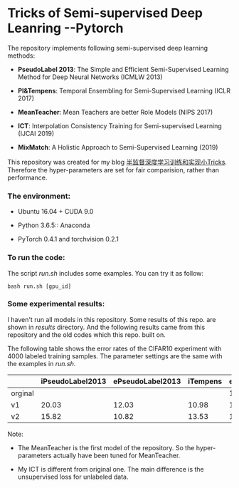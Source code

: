 # Tricks of Semi-supervised Deep Leanring --Pytorch

The repository implements following semi-supervised deep learning methods:

- **PseudoLabel 2013**: The Simple and Efficient Semi-Supervised Learning Method for Deep Neural Networks (ICMLW 2013)

- **PI&Tempens**: Temporal Ensembling for Semi-Supervised Learning (ICLR 2017)

- **MeanTeacher**: Mean Teachers are better Role Models (NIPS 2017)

- **ICT**: Interpolation Consistency Training for Semi-supervised Learning (IJCAI 2019)

- **MixMatch**: A Holistic Approach to Semi-Supervised Learning (2019)

This repository was created for my blog [半监督深度学习训练和实现小Tricks](https://zhuanlan.zhihu.com/p/100252944). Therefore the hyper-parameters are set for fair comparision, rather than performance.

### The environment:

- Ubuntu 16.04 + CUDA 9.0

- Python 3.6.5:: Anaconda

- PyTorch 0.4.1 and torchvision 0.2.1

### To run the code:

The script *run.sh* includes some examples. You can try it as follow:

```shell
bash run.sh [gpu_id]
```

### Some experimental results:

I haven't run all models in this repository. Some results of this repo. are shown in *results* directory. And the following results came from this repository and the old codes which this repo. built on.

The following table shows the error rates of the CIFAR10 experiment with 4000 labeled training samples. The parameter settings are the same with the examples in *run.sh*.

|        | iPseudoLabel2013 | ePseudoLabel2013 | iTempens | eTempens | PI    | MeanTeacher | ICT\* | MixMatch |
|------- | ---------------- | ---------------- | -------- | -------- | ------| ----------- | ----- | -------- |
|orginal |                  |                  |          | 12.16    | 13.20 | 12.31       | 7.29  | 6.24     |
| v1     | 20.03            | 12.03            | 10.98    | 10.74    | 14.11 | 10.59       | 7.12  | 6.70     |
| v2     | 15.82            | 10.82            | 13.53    | 10.24    | 12.89 |  9.46       | 6.74  | 6.89     |


Note:

- The MeanTeacher is the first model of the repository. So the hyper-parameters actually have been tuned for MeanTeacher.

- My ICT is different from original one. The main difference is the unsupervised loss for unlabeled data.
